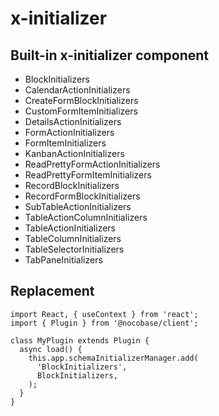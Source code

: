 # x-initializer

## Built-in x-initializer component

- BlockInitializers
- CalendarActionInitializers
- CreateFormBlockInitializers
- CustomFormItemInitializers
- DetailsActionInitializers
- FormActionInitializers
- FormItemInitializers
- KanbanActionInitializers
- ReadPrettyFormActionInitializers
- ReadPrettyFormItemInitializers
- RecordBlockInitializers
- RecordFormBlockInitializers
- SubTableActionInitializers
- TableActionColumnInitializers
- TableActionInitializers
- TableColumnInitializers
- TableSelectorInitializers
- TabPaneInitializers

## Replacement

```tsx | pure
import React, { useContext } from 'react';
import { Plugin } from '@nocobase/client';

class MyPlugin extends Plugin {
  async load() {
    this.app.schemaInitializerManager.add(
      'BlockInitializers',
      BlockInitializers,
    );
  }
}
```
